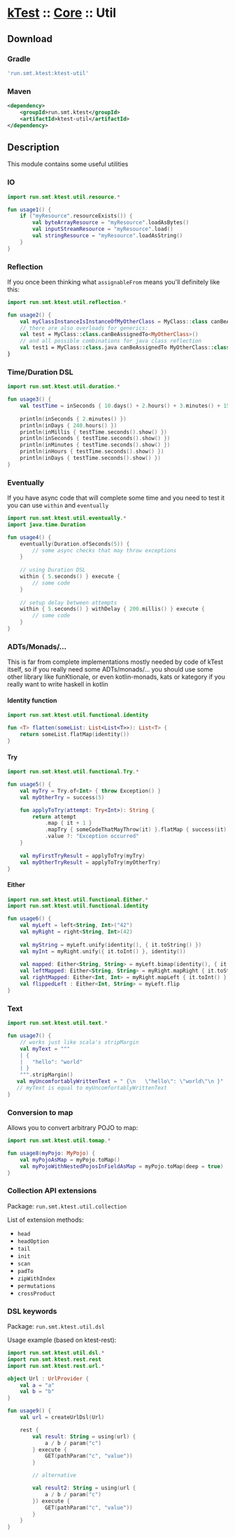# [kTest](../README.md) :: [Core](README.md) :: Util

## Download

### Gradle

```groovy
'run.smt.ktest:ktest-util'
```

### Maven

```xml
<dependency>
    <groupId>run.smt.ktest</groupId>
    <artifactId>ktest-util</artifactId>
</dependency>
```

## Description

This module contains some useful utilities

### IO

```kotlin
import run.smt.ktest.util.resource.*

fun usage1() {
    if ("myResource".resourceExists()) {
        val byteArrayResource = "myResource".loadAsBytes()
        val inputStreamResource = "myResource".load()
        val stringResource = "myResource".loadAsString()
    }
}
```

### Reflection

If you once been thinking what `assignableFrom` means you'll definitely like this:
```kotlin
import run.smt.ktest.util.reflection.*

fun usage2() {
    val myClassInstanceIsInstanceOfMyOtherClass = MyClass::class canBeAssignedTo MyOtherClass::class
    // there are also overloads for generics:
    val test = MyClass::class.canBeAssignedTo<MyOtherClass>()
    // and all possible combinations for java class reflection
    val test1 = MyClass::class.java canBeAssignedTo MyOtherClass::class
}
```

### Time/Duration DSL

```kotlin
import run.smt.ktest.util.duration.*

fun usage3() {
    val testTime = inSeconds { 10.days() + 2.hours() + 3.minutes() + 15.seconds() + 2.millis() }
    
    println(inSeconds { 2.minutes() })
    println(inDays { 240.hours() })
    println(inMillis { testTime.seconds().show() })
    println(inSeconds { testTime.seconds().show() })
    println(inMinutes { testTime.seconds().show() })
    println(inHours { testTime.seconds().show() })
    println(inDays { testTime.seconds().show() })
}
```

### Eventually

If you have async code that will complete some time and you need to test it you can use `within` and `eventually`

```kotlin
import run.smt.ktest.util.eventually.*
import java.time.Duration

fun usage4() {
    eventually(Duration.ofSeconds(5)) {
        // some async checks that may throw exceptions
    }
    
    // using Duration DSL
    within { 5.seconds() } execute {
        // some code
    }
    
    // setup delay between attempts
    within { 5.seconds() } withDelay { 200.millis() } execute {
        // some code
    }
}
```

### ADTs/Monads/...

This is far from complete implementations mostly needed by code of kTest itself, so if you really need some ADTs/monads/...
you should use some other library like funKtionale, or even kotlin-monads, kats or kategory if you really want to write haskell in kotlin 

#### Identity function

```kotlin
import run.smt.ktest.util.functional.identity

fun <T> flatten(someList: List<List<T>>): List<T> {
    return someList.flatMap(identity())
}
```

#### Try

```kotlin
import run.smt.ktest.util.functional.Try.*

fun usage5() {
    val myTry = Try.of<Int> { throw Exception() }
    val myOtherTry = success(5)

    fun applyToTry(attempt: Try<Int>): String {
        return attempt
            .map { it + 1 }
            .mapTry { someCodeThatMayThrow(it) }.flatMap { success(it) }
            .value ?: "Exception occurred"
    }
    
    val myFirstTryResult = applyToTry(myTry)
    val myOtherTryResult = applyToTry(myOtherTry)
}

```

#### Either

```kotlin
import run.smt.ktest.util.functional.Either.*
import run.smt.ktest.util.functional.identity

fun usage6() {
    val myLeft = left<String, Int>("42")
    val myRight = right<String, Int>(42)
    
    val myString = myLeft.unify(identity(), { it.toString() })
    val myInt = myRight.unify({ it.toInt() }, identity())
    
    val mapped: Either<String, String> = myLeft.bimap(identity(), { it.toString() })
    val leftMapped: Either<String, String> = myRight.mapRight { it.toString() }
    val rightMapped: Either<Int, Int> = myRight.mapLeft { it.toInt() }
    val flippedLeft : Either<Int, String> = myLeft.flip
}
```

### Text

```kotlin
import run.smt.ktest.util.text.*

fun usage7() {
    // works just like scala's stripMargin
    val myText = """
    | {
    |   "hello": "world"
    | }
    """.stripMargin()
   val myUncomfortablyWrittenText = " {\n   \"hello\": \"world\"\n }"
   // myText is equal to myUncomfortablyWrittenText
}
```

### Conversion to map

Allows you to convert arbitrary POJO to map:

```kotlin
import run.smt.ktest.util.tomap.*

fun usage8(myPojo: MyPojo) {
    val myPojoAsMap = myPojo.toMap()
    val myPojoWithNestedPojosInFieldAsMap = myPojo.toMap(deep = true)
}
```

### Collection API extensions

Package: `run.smt.ktest.util.collection`

List of extension methods:

 * `head`
 * `headOption`
 * `tail`
 * `init`
 * `scan`
 * `padTo`
 * `zipWithIndex`
 * `permutations`
 * `crossProduct`

### DSL keywords

Package: `run.smt.ktest.util.dsl`

Usage example (based on ktest-rest):

```kotlin
import run.smt.ktest.util.dsl.*
import run.smt.ktest.rest.rest
import run.smt.ktest.rest.url.*

object Url : UrlProvider {
    val a = "a"
    val b = "b"
}

fun usage9() {
    val url = createUrlDsl(Url)

    rest {
        val result: String = using(url) {
            a / b / param("c")
        } execute {
            GET(pathParam("c", "value"))
        }

        // alternative

        val result2: String = using(url {
            a / b / param("c")
        }) execute {
            GET(pathParam("c", "value"))
        }
    }
}
```
